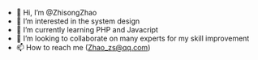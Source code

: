 - 👋 Hi, I’m @ZhisongZhao
- 👀 I’m interested in the system design
- 🌱 I’m currently learning PHP and Javacript
- 💞️ I’m looking to collaborate on many experts for my skill improvement
- 📫 How to reach me (Zhao_zs@qq.com)

<!---
ZhisongZhao/ZhisongZhao is a ✨ special ✨ repository because its `README.md` (this file) appears on your GitHub profile.
You can click the Preview link to take a look at your changes.
--->
